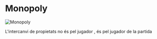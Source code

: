 # Monopoly

![Monopoly](https://github.com/projecteinf/Monopoly/assets/96139692/3fba8117-c5c3-4f41-b713-f97a8cc78c5c)


L'intercanvi de propietats no és pel jugador , és pel jugador de la partida

